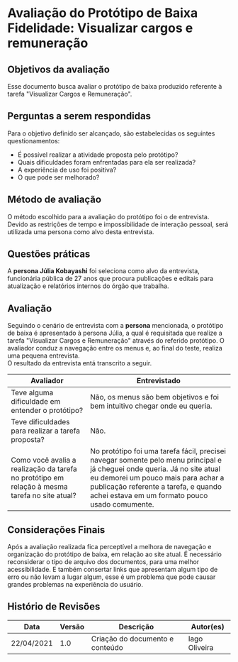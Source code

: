# Avaliação do Protótipo de Baixa Fidelidade: Visualizar cargos e remuneração
## Objetivos da avaliação
Esse documento busca avaliar o protótipo de baixa produzido referente à tarefa "Visualizar Cargos e Remuneração".
## Perguntas a serem respondidas
Para o objetivo definido ser alcançado, são estabelecidas os  seguintes questionamentos:

- É possível realizar a atividade proposta pelo protótipo?
- Quais dificuldades foram enfrentadas para ela ser realizada?
- A experiência de uso foi positiva?
- O que pode ser melhorado?
## Método de avaliação
O método escolhido para a avaliação do protótipo foi o de entrevista. Devido as restrições de tempo e impossibilidade de interação pessoal, será utilizada uma persona como alvo desta entrevista.
## Questões práticas
A **persona Júlia Kobayashi** foi seleciona como alvo da entrevista, funcionária pública de 27 anos que procura publicações e editais para atualização e relatórios internos do órgão que trabalha.
## Avaliação
Seguindo o cenário de entrevista com a **persona** mencionada, o protótipo de baixa é apresentado à persona Júlia, a qual é requisitada que realize a tarefa "Visualizar Cargos e Remuneração" através do referido protótipo. O avaliador conduz a navegação entre os menus e, ao final do teste, realiza uma pequena entrevista.  
O resultado da entrevista entá transcrito a seguir.

| Avaliador | Entrevistado |
|---|---|
| Teve alguma dificuldade em entender o protótipo? | Não, os menus são bem objetivos e foi bem intuitivo chegar onde eu queria. |
| Teve dificuldades para realizar a tarefa proposta? | Não. |
| Como você avalia a realização da tarefa no protótipo em relação à mesma tarefa no site atual? | No protótipo foi uma tarefa fácil, precisei navegar somente pelo menu principal e já cheguei onde queria. Já no site atual eu demorei um pouco mais para achar a publicação referente a tarefa, e quando achei estava em um formato pouco usado comumente. |


## Considerações Finais
Após a avaliação realizada fica perceptível a melhora de navegação e organização do protótipo de baixa, em relação ao site atual. É necessário reconsiderar o tipo de arquivo dos documentos, para uma melhor acessibilidade. E também consertar links que apresentam algum tipo de erro ou não levam a lugar algum, esse é um problema que pode causar grandes problemas na experiência do usuário.

## Histório de Revisões

| Data | Versão | Descrição | Autor(es) |
| --- | --- | --- | --- |
| 22/04/2021 | 1.0 | Criação do documento e conteúdo | Iago Oliveira |